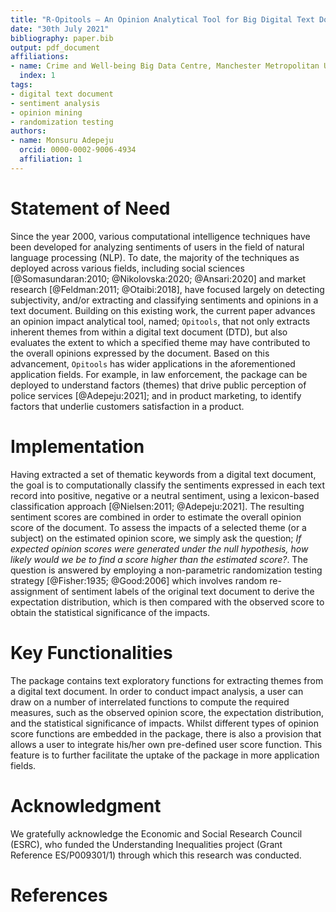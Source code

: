 ```yaml
---
title: "R-Opitools – An Opinion Analytical Tool for Big Digital Text Document (DTD)"
date: "30th July 2021"
bibliography: paper.bib
output: pdf_document
affiliations:
- name: Crime and Well-being Big Data Centre, Manchester Metropolitan University
  index: 1
tags:
- digital text document
- sentiment analysis
- opinion mining
- randomization testing
authors:
- name: Monsuru Adepeju
  orcid: 0000-0002-9006-4934
  affiliation: 1
---
```


# Statement of Need

Since the year 2000, various computational intelligence techniques have been developed for analyzing sentiments of users in the field of natural language processing (NLP). To date, the majority of the techniques as deployed across various fields, including social sciences [@Somasundaran:2010; @Nikolovska:2020; @Ansari:2020] and market research [@Feldman:2011; @Otaibi:2018], have focused largely on detecting subjectivity, and/or extracting and classifying sentiments and opinions in a text document. Building on this existing work, the current paper advances an opinion impact analytical tool, named; `Opitools`, that not only extracts inherent themes from within a digital text document (DTD), but also evaluates the extent to which a specified theme may have contributed to the overall opinions expressed by the document. Based on this advancement, `Opitools` has wider applications in the aforementioned application fields. For example, in law enforcement, the package can be deployed to understand factors (themes) that drive public perception of police services [@Adepeju:2021]; and in product marketing, to identify factors that underlie customers satisfaction in a product.

# Implementation

Having extracted a set of thematic keywords from a digital text document, the goal is to computationally classify the sentiments expressed in each text record into positive, negative or a neutral sentiment, using a lexicon-based classification approach [@Nielsen:2011; @Adepeju:2021]. The resulting sentiment scores are combined in order to estimate the overall opinion score of the document. To assess the impacts of a selected theme (or a subject) on the estimated opinion score, we simply ask the question; *If expected opinion scores were generated under the null hypothesis, how likely would we be to find a score higher than the estimated score?*. The question is answered by employing a non-parametric randomization testing strategy [@Fisher:1935; @Good:2006] which involves random re-assignment of sentiment labels of the original text document to derive the expectation distribution, which is then compared with the observed score to obtain the statistical significance of the impacts.


# Key Functionalities

The package contains text exploratory functions for extracting themes from a digital text document. In order to conduct impact analysis, a user can draw on a number of interrelated functions to compute the required measures, such as the observed opinion score, the expectation distribution, and the statistical significance of impacts. Whilst different types of opinion score functions are embedded in the package, there is also a provision that allows a user to integrate his/her own pre-defined user score function. This feature is to further facilitate the uptake of the package in more application fields.

# Acknowledgment

We gratefully acknowledge the Economic and Social Research Council (ESRC), who funded the Understanding Inequalities project (Grant Reference ES/P009301/1) through which this research was conducted.

# References

